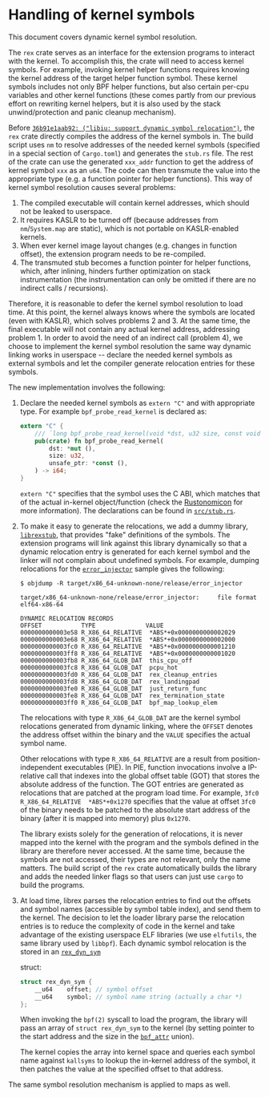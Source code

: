 # Handling of kernel symbols

This document covers dynamic kernel symbol resolution.

The `rex` crate serves as an interface for the extension programs to
interact with the kernel. To accomplish this, the crate will need to access
kernel symbols. For example, invoking kernel helper functions requires
knowing the kernel address of the target helper function symbol.  These
kernel symbols includes not only BPF helper functions, but also certain
per-cpu variables and other kernel functions (these comes partly from our
previous effort on rewriting kernel helpers, but it is also used by the
stack unwind/protection and panic cleanup mechanism).

Before [`36b91e1aab92: ("libiu: support dynamic symbol
relocation")`](https://github.com/rex-rs/rex/commit/36b91e1aab92a28cf341852c1ffd187597736d60),
the `rex` crate directly compiles the address of the kernel symbols in. The
build script uses `nm` to resolve addresses of the needed kernel symbols
(specified in a special section of `Cargo.toml`) and generates the
`stub.rs` file. The rest of the crate can use the generated `xxx_addr`
function to get the address of kernel symbol `xxx` as an `u64`. The code
can then transmute the value into the appropriate type (e.g. a function
pointer for helper functions). This way of kernel symbol resolution causes
several problems:

1. The compiled executable will contain kernel addresses, which should not
   be leaked to userspace.
2. It requires KASLR to be turned off (because addresses from
   `nm`/`System.map` are static), which is not portable on KASLR-enabled
   kernels.
3. When ever kernel image layout changes (e.g. changes in function offset),
   the extension program needs to be re-compiled.
4. The transmuted stub becomes a function pointer for helper functions,
   which, after inlining, hinders further optimization on stack
   instrumentation (the instrumentation can only be omitted if there are no
   indirect calls / recursions).

Therefore, it is reasonable to defer the kernel symbol resolution to load
time.  At this point, the kernel always knows where the symbols are located
(even with KASLR), which solves problems 2 and 3. At the same time, the
final executable will not contain any actual kernel address, addressing
problem 1. In order to avoid the need of an indirect call (problem 4), we
choose to implement the kernel symbol resolution the same way dynamic
linking works in userspace -- declare the needed kernel symbols as external
symbols and let the compiler generate relocation entries for these symbols.

The new implementation involves the following:

1. Declare the needed kernel symbols as `extern "C"` and with appropriate
   type.  For example `bpf_probe_read_kernel` is declared as:

   ```Rust
   extern "C" {
       /// `long bpf_probe_read_kernel(void *dst, u32 size, const void *unsafe_ptr)`
       pub(crate) fn bpf_probe_read_kernel(
           dst: *mut (),
           size: u32,
           unsafe_ptr: *const (),
       ) -> i64;
   }
   ```

   `extern "C"` specifies that the symbol uses the C ABI, which matches
   that of the actual in-kernel object/function (check the
   [Rustonomicon](https://doc.rust-lang.org/nomicon/other-reprs.html) for
   more information). The declarations can be found in
   [`src/stub.rs`](https://github.com/rex-rs/rex/blob/main/rex/src/stub.rs).

2. To make it easy to generate the relocations, we add a dummy library,
   [`librexstub`](https://github.com/rex-rs/rex/tree/main/rex/librexstub),
   that provides "fake" definitions of the symbols. The extension programs
   will link against this library dynamically so that a dynamic relocation
   entry is generated for each kernel symbol and the linker will not
   complain about undefined symbols. For example, dumping relocations for
   the
   [`error_injector`](https://github.com/rex-rs/rex/tree/main/samples/error_injector)
   sample gives the following:

   ```console
   $ objdump -R target/x86_64-unknown-none/release/error_injector

   target/x86_64-unknown-none/release/error_injector:     file format elf64-x86-64

   DYNAMIC RELOCATION RECORDS
   OFFSET           TYPE              VALUE
   0000000000003e58 R_X86_64_RELATIVE  *ABS*+0x0000000000002029
   0000000000003e68 R_X86_64_RELATIVE  *ABS*+0x0000000000002000
   0000000000003fc0 R_X86_64_RELATIVE  *ABS*+0x0000000000001210
   0000000000003ff8 R_X86_64_RELATIVE  *ABS*+0x0000000000001020
   0000000000003fb8 R_X86_64_GLOB_DAT  this_cpu_off
   0000000000003fc8 R_X86_64_GLOB_DAT  pcpu_hot
   0000000000003fd0 R_X86_64_GLOB_DAT  rex_cleanup_entries
   0000000000003fd8 R_X86_64_GLOB_DAT  rex_landingpad
   0000000000003fe0 R_X86_64_GLOB_DAT  just_return_func
   0000000000003fe8 R_X86_64_GLOB_DAT  rex_termination_state
   0000000000003ff0 R_X86_64_GLOB_DAT  bpf_map_lookup_elem
   ```

   The relocations with type `R_X86_64_GLOB_DAT` are the kernel symbol
   relocations generated from dynamic linking, where the `OFFSET` denotes the
   address offset within the binary and the `VALUE` specifies the actual symbol
   name.

   Other relocations with type `R_X86_64_RELATIVE` are a result from
   position-independent executables (PIE).  In PIE, function invocations
   involve a IP-relative call that indexes into the global offset table
   (GOT) that stores the absolute address of the function. The GOT entries
   are generated as relocations that are patched at the program load time.
   For example, `3fc0 R_X86_64_RELATIVE  *ABS*+0x1270` specifies that the
   value at offset `3fc0` of the binary needs to be patched to the absolute
   start address of the binary (after it is mapped into memory) plus
   `0x1270`.

   The library exists solely for the generation of relocations, it is never
   mapped into the kernel with the program and the symbols defined in the
   library are therefore never accessed. At the same time, because the
   symbols are not accessed, their types are not relevant, only the name
   matters. The build script of the `rex` crate automatically builds the
   library and adds the needed linker flags so that users can just use
   `cargo` to build the programs.

3. At load time, librex parses the relocation entries to find out the
   offsets and symbol names (accessible by symbol table index), and send
   them to the kernel. The decision to let the loader library parse the
   relocation entries is to reduce the complexity of code in the kernel and
   take advantage of the existing userspace ELF libraries (we use
   `elfutils`, the same library used by `libbpf`).  Each dynamic symbol
   relocation is the stored in an
   [`rex_dyn_sym`](https://github.com/rex-rs/linux/blob/cd07f685c08b6087da0b1468a97d75c3de51e296/include/uapi/linux/bpf.h#L1472-L1475)

   struct:

   ```C
   struct rex_dyn_sym {
       __u64	offset; // symbol offset
       __u64	symbol; // symbol name string (actually a char *)
   };
   ```

   When invoking the `bpf(2)` syscall to load the program, the library will
   pass an array of `struct rex_dyn_sym` to the kernel (by setting pointer
   to the start address and the size in the
   [`bpf_attr`](https://github.com/rex-rs/linux/blob/cd07f685c08b6087da0b1468a97d75c3de51e296/include/uapi/linux/bpf.h#L1591-L1592)
   union).

   The kernel copies the array into kernel space and queries each symbol
   name against `kallsyms` to lookup the in-kernel address of the symbol,
   it then patches the value at the specified offset to that address.

The same symbol resolution mechanism is applied to maps as well.
